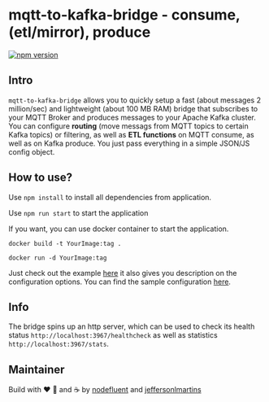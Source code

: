 # mqtt-to-kafka-bridge - consume, (etl/mirror), produce

[![npm version](https://badge.fury.io/js/mqtt-to-kafka-bridge.svg)](https://badge.fury.io/js/mqtt-to-kafka-bridge)

## Intro

`mqtt-to-kafka-bridge` allows you to quickly setup a fast (about messages 2 million/sec) and lightweight (about 100 MB RAM)
bridge that subscribes to your MQTT Broker and produces messages to your Apache Kafka cluster.
You can configure **routing** (move messags from MQTT topics to certain Kafka topics) or filtering, as well as **ETL functions**
on MQTT consume, as well as on Kafka produce. You just pass everything in a simple JSON/JS config object.

## How to use?

Use `npm install` to install all dependencies from application.

Use `npm run start` to start the application


If you want, you can use docker container to start the application.

`docker build -t YourImage:tag .`

`docker run -d YourImage:tag`

Just check out the example [here](example/sample.js) it also gives you description on the configuration options.
You can find the sample configuration [here](example/config.js).

## Info

The bridge spins up an http server, which can be used to check its health status `http://localhost:3967/healthcheck` as well as statistics `http://localhost:3967/stats`.

## Maintainer

Build with :heart: :pizza: and :coffee: by [nodefluent](https://github.com/nodefluent) and [jeffersonlmartins](https://github.com/jlmartins-sf)
